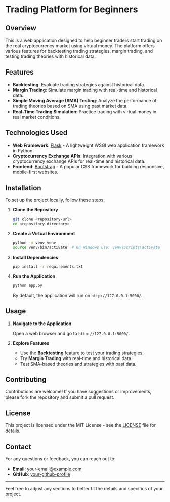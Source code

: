 # Trading Platform for Beginners

## Overview

This is a web application designed to help beginner traders start trading on the real cryptocurrency market using virtual money. The platform offers various features for backtesting trading strategies, margin trading, and testing trading theories with historical data. 

## Features

- **Backtesting**: Evaluate trading strategies against historical data.
- **Margin Trading**: Simulate margin trading with real-time and historical data.
- **Simple Moving Average (SMA) Testing**: Analyze the performance of trading theories based on SMA using past market data.
- **Real-Time Trading Simulation**: Practice trading with virtual money in real market conditions.

## Technologies Used

- **Web Framework**: [Flask](https://flask.palletsprojects.com/) - A lightweight WSGI web application framework in Python.
- **Cryptocurrency Exchange APIs**: Integration with various cryptocurrency exchange APIs for real-time and historical data.
- **Frontend**: [Bootstrap](https://getbootstrap.com/) - A popular CSS framework for building responsive, mobile-first websites.

## Installation

To set up the project locally, follow these steps:

1. **Clone the Repository**

    ```bash
    git clone <repository-url>
    cd <repository-directory>
    ```

2. **Create a Virtual Environment**

    ```bash
    python -m venv venv
    source venv/bin/activate  # On Windows use: venv\Scripts\activate
    ```

3. **Install Dependencies**

    ```bash
    pip install -r requirements.txt
    ```

4. **Run the Application**

    ```bash
    python app.py
    ```

    By default, the application will run on `http://127.0.0.1:5000/`.

## Usage

1. **Navigate to the Application**

   Open a web browser and go to `http://127.0.0.1:5000/`.

2. **Explore Features**

   - Use the **Backtesting** feature to test your trading strategies.
   - Try **Margin Trading** with real-time and historical data.
   - Test SMA-based theories and strategies with past data.

## Contributing

Contributions are welcome! If you have suggestions or improvements, please fork the repository and submit a pull request.

## License

This project is licensed under the MIT License - see the [LICENSE](LICENSE) file for details.

## Contact

For any questions or feedback, you can reach out to:

- **Email**: [your-email@example.com](mailto:your-email@example.com)
- **GitHub**: [your-github-profile](https://github.com/your-github-profile)

---

Feel free to adjust any sections to better fit the details and specifics of your project.
